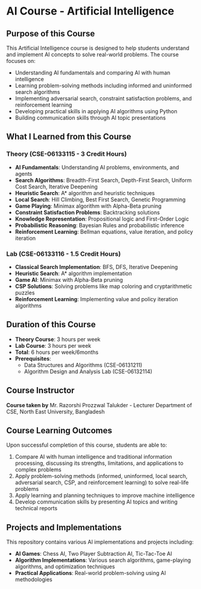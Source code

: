 # AI Course - Artificial Intelligence

## Purpose of this Course

This Artificial Intelligence course is designed to help students understand and implement AI concepts to solve real-world problems. The course focuses on:

- Understanding AI fundamentals and comparing AI with human intelligence
- Learning problem-solving methods including informed and uninformed search algorithms
- Implementing adversarial search, constraint satisfaction problems, and reinforcement learning
- Developing practical skills in applying AI algorithms using Python
- Building communication skills through AI topic presentations

## What I Learned from this Course

### Theory (CSE-06133115 - 3 Credit Hours)

- **AI Fundamentals**: Understanding AI problems, environments, and agents
- **Search Algorithms**: Breadth-First Search, Depth-First Search, Uniform Cost Search, Iterative Deepening
- **Heuristic Search**: A\* algorithm and heuristic techniques
- **Local Search**: Hill Climbing, Best First Search, Genetic Programming
- **Game Playing**: Minimax algorithm with Alpha-Beta pruning
- **Constraint Satisfaction Problems**: Backtracking solutions
- **Knowledge Representation**: Propositional logic and First-Order Logic
- **Probabilistic Reasoning**: Bayesian Rules and probabilistic inference
- **Reinforcement Learning**: Bellman equations, value iteration, and policy iteration

### Lab (CSE-06133116 - 1.5 Credit Hours)
- **Classical Search Implementation**: BFS, DFS, Iterative Deepening
- **Heuristic Search**: A\* algorithm implementation
- **Game AI**: Minimax with Alpha-Beta pruning
- **CSP Solutions**: Solving problems like map coloring and cryptarithmetic puzzles
- **Reinforcement Learning**: Implementing value and policy iteration algorithms

## Duration of this Course

- **Theory Course**: 3 hours per week
- **Lab Course**: 3 hours per week
- **Total**: 6 hours per week/6months
- **Prerequisites**:
  - Data Structures and Algorithms (CSE-06131211)
  - Algorithm Design and Analysis Lab (CSE-06132114)

## Course Instructor

**Course taken by**
Mr. Razorshi Prozzwal Talukder -
Lecturer Department of CSE,
North East University, Bangladesh

## Course Learning Outcomes

Upon successful completion of this course, students are able to:

1.  Compare AI with human intelligence and traditional information processing, discussing its strengths, limitations, and applications to complex problems
2.  Apply problem-solving methods (informed, uninformed, local search, adversarial search, CSP, and reinforcement learning) to solve real-life problems
3.  Apply learning and planning techniques to improve machine intelligence
4.  Develop communication skills by presenting AI topics and writing technical reports

## Projects and Implementations

This repository contains various AI implementations and projects including:

- **AI Games**: Chess AI, Two Player Subtraction AI, Tic-Tac-Toe AI
- **Algorithm Implementations**: Various search algorithms, game-playing algorithms, and optimization techniques
- **Practical Applications**: Real-world problem-solving using AI methodologies
